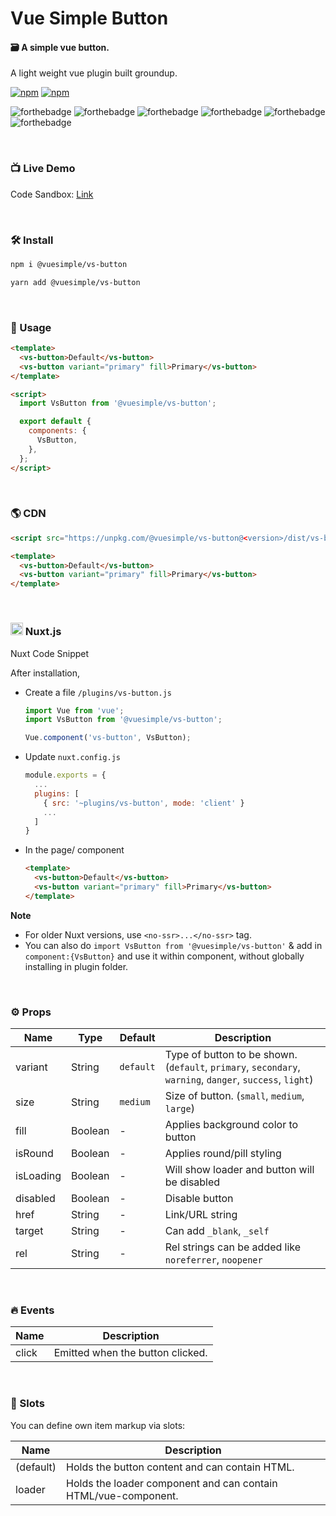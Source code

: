 # Vue Simple Button

#### 🗃 A simple vue button.

A light weight vue plugin built groundup.

[![npm](https://img.shields.io/npm/v/@vuesimple/vs-button.svg)](https://www.npmjs.com/package/@vuesimple/vs-button)
[![npm](https://img.shields.io/npm/dt/@vuesimple/vs-button.svg)](https://img.shields.io/npm/dt/@vuesimple/vs-button.svg)
<br />

![forthebadge](https://forthebadge.com/images/badges/made-with-vue.svg)
![forthebadge](https://forthebadge.com/images/badges/made-with-javascript.svg)
![forthebadge](https://forthebadge.com/images/badges/built-with-love.svg)
![forthebadge](https://forthebadge.com/images/badges/built-with-swag.svg)
![forthebadge](https://forthebadge.com/images/badges/check-it-out.svg)
![forthebadge](https://forthebadge.com/images/badges/60-percent-of-the-time-works-every-time.svg)

<br />

### 📺 Live Demo

Code Sandbox: [Link](https://codesandbox.io/s/vs-button-w8x1m)

<br />

### 🛠 Install

```bash
npm i @vuesimple/vs-button
```

```bash
yarn add @vuesimple/vs-button
```

<br />

### 🚀 Usage

```html
<template>
  <vs-button>Default</vs-button>
  <vs-button variant="primary" fill>Primary</vs-button>
</template>

<script>
  import VsButton from '@vuesimple/vs-button';

  export default {
    components: {
      VsButton,
    },
  };
</script>
```

<br />

### 🌎 CDN

```html
<script src="https://unpkg.com/@vuesimple/vs-button@<version>/dist/vs-button.min.js"></script>
```

```html
<template>
  <vs-button>Default</vs-button>
  <vs-button variant="primary" fill>Primary</vs-button>
</template>
```

<br />

<h3> 
  <img src="https://i.imgur.com/MWynQNa.png" width="20px"> Nuxt.js
</h3>

Nuxt Code Snippet

After installation,

- Create a file `/plugins/vs-button.js`

  ```javascript
  import Vue from 'vue';
  import VsButton from '@vuesimple/vs-button';

  Vue.component('vs-button', VsButton);
  ```

- Update `nuxt.config.js`
  ```javascript
  module.exports = {
    ...
    plugins: [
      { src: '~plugins/vs-button', mode: 'client' }
      ...
    ]
  }
  ```
- In the page/ component

  ```html
  <template>
    <vs-button>Default</vs-button>
    <vs-button variant="primary" fill>Primary</vs-button>
  </template>
  ```

**Note**

- For older Nuxt versions, use `<no-ssr>...</no-ssr>` tag.
- You can also do
  `import VsButton from '@vuesimple/vs-button'`
  & add in `component:{VsButton}` and use it within component, without globally installing in plugin folder.

<br />

### ⚙ Props

| Name      | Type    | Default   | Description                                                                                              |
| --------- | ------- | --------- | -------------------------------------------------------------------------------------------------------- |
| variant   | String  | `default` | Type of button to be shown. (`default`, `primary`, `secondary`, `warning`, `danger`, `success`, `light`) |
| size      | String  | `medium`  | Size of button. (`small`, `medium`, `large`)                                                             |
| fill      | Boolean | -         | Applies background color to button                                                                       |
| isRound   | Boolean | -         | Applies round/pill styling                                                                               |
| isLoading | Boolean | -         | Will show loader and button will be disabled                                                             |
| disabled  | Boolean | -         | Disable button                                                                                           |
| href      | String  | -         | Link/URL string                                                                                          |
| target    | String  | -         | Can add `_blank`, `_self`                                                                                |
| rel       | String  | -         | Rel strings can be added like `noreferrer`, `noopener`                                                   |

<br />

### 🔥 Events

| Name  | Description                      |
| ----- | -------------------------------- |
| click | Emitted when the button clicked. |

<br />

### 📎 Slots

You can define own item markup via slots:

| Name      | Description                                                    |
| --------- | -------------------------------------------------------------- |
| (default) | Holds the button content and can contain HTML.                 |
| loader    | Holds the loader component and can contain HTML/vue-component. |
